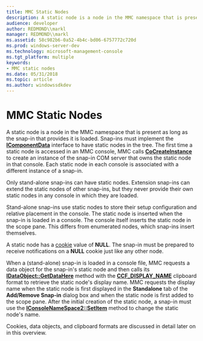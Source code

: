 ```yaml
---
title: MMC Static Nodes
description: A static node is a node in the MMC namespace that is present as long as the snap-in that provides it is loaded.
audience: developer
author: REDMOND\\markl
manager: REDMOND\\markl
ms.assetid: 58c982b6-0a52-4b4c-bd06-6757772c720d
ms.prod: windows-server-dev
ms.technology: microsoft-management-console
ms.tgt_platform: multiple
keywords:
- MMC static nodes
ms.date: 05/31/2018
ms.topic: article
ms.author: windowssdkdev
---
```


# MMC Static Nodes

A static node is a node in the MMC namespace that is present as long as the snap-in that provides it is loaded. Snap-ins must implement the [**IComponentData**](/windows/win32/Mmc/nn-mmc-icomponentdata?branch=master) interface to have static nodes in the tree. The first time a static node is accessed in an MMC console, MMC calls [**CoCreateInstance**](_com_cocreateinstance) to create an instance of the snap-in COM server that owns the static node in that console. Each static node in each console is associated with a different instance of a snap-in.

Only stand-alone snap-ins can have static nodes. Extension snap-ins can extend the static nodes of other snap-ins, but they never provide their own static nodes in any console in which they are loaded.

Stand-alone snap-ins use static nodes to store their setup configuration and relative placement in the console. The static node is inserted when the snap-in is loaded in a console. The console itself inserts the static node in the scope pane. This differs from enumerated nodes, which snap-ins insert themselves.

A static node has a [cookie](cookies.md) value of **NULL**. The snap-in must be prepared to receive notifications on a **NULL** cookie just like any other node.

When a (stand-alone) snap-in is loaded in a console file, MMC requests a data object for the snap-in's static node and then calls its [**IDataObject::GetDataHere**](_ole_idataobject_getdatahere) method with the [**CCF\_DISPLAY\_NAME**](ccf-display-name.md) clipboard format to retrieve the static node's display name. MMC requests the display name when the static node is first displayed in the **Standalone** tab of the **Add/Remove Snap-in** dialog box and when the static node is first added to the scope pane. After the initial creation of the static node, a snap-in must use the [**IConsoleNameSpace2::SetItem**](iconsolenamespace2-setitem.md) method to change the static node's name.

Cookies, data objects, and clipboard formats are discussed in detail later on in this overview.

 

 




